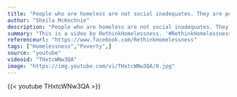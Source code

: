```yaml
---
title: "People who are homeless are not social inadequates. They are people without homes."
author: "Sheila McKechnie"
description: "People who are homeless are not social inadequates. They are people without homes. - Sheila McKechnie quotes from GetInspired365.com"
summary: "This is a video by RethinkHomelessness. '#RethinkHomelessness asked our #homeless friends to write down a fact about themselves that other people wouldn't know just by walking past them. Their answers may surprise you.' To contact them click 'more' below."
referenceurl: "https://www.facebook.com/RethinkHomelessness"
tags: ["Homelessness","Poverty",]
source: "youtube"
videoid: "THxtcWNw3QA"
image: "https://img.youtube.com/vi/THxtcWNw3QA/0.jpg"
---
```


{{< youtube THxtcWNw3QA >}}
